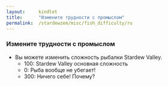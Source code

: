 ```yaml
---
layout:     kindlet
title:      "Измените трудности с промыслом"
permalink:  /stardewzem/misc/fish_difficulty/ru
---
```


### **Измените трудности с промыслом**

* Вы можете изменить сложность рыбалки Stardew Valley.
  * 100: Stardew Valley основная сложность
  *   0: Рыба вообще не убегает!
  * 300: Ничего себе! Почему?

<br/>
<br/>
